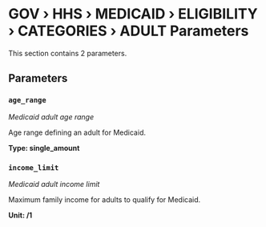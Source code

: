# GOV › HHS › MEDICAID › ELIGIBILITY › CATEGORIES › ADULT Parameters

This section contains 2 parameters.

## Parameters

### `age_range`
*Medicaid adult age range*

Age range defining an adult for Medicaid.

**Type: single_amount**


### `income_limit`
*Medicaid adult income limit*

Maximum family income for adults to qualify for Medicaid.

**Unit: /1**

